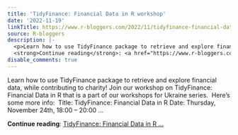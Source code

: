 ```yaml
---
title: 'TidyFinance: Financial Data in R workshop'
date: '2022-11-19'
linkTitle: https://www.r-bloggers.com/2022/11/tidyfinance-financial-data-in-r-workshop/
source: R-bloggers
description: |-
  <p>Learn how to use TidyFinance package to retrieve and explore financial data, while contributing to charity! Join our workshop on TidyFinance: Financial Data in R that is a part of our workshops for Ukraine series.  Here’s some more info:  Title: TidyFinance: Financial Data in R Date: Thursday, November 24th, 18:00 – 20:00 ...</p>
  <strong>Continue reading</strong>: <a href="https://www.r-bloggers.com/2022/11/tidyfinance-financial-data-in-r-workshop/">TidyFinance: Financial Data in R ...
disable_comments: true
---
```

<p>Learn how to use TidyFinance package to retrieve and explore financial data, while contributing to charity! Join our workshop on TidyFinance: Financial Data in R that is a part of our workshops for Ukraine series.  Here’s some more info:  Title: TidyFinance: Financial Data in R Date: Thursday, November 24th, 18:00 – 20:00 ...</p>
<strong>Continue reading</strong>: <a href="https://www.r-bloggers.com/2022/11/tidyfinance-financial-data-in-r-workshop/">TidyFinance: Financial Data in R ...